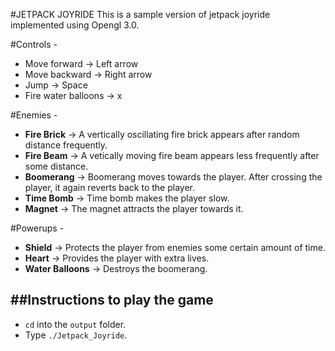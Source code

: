 #JETPACK JOYRIDE
This is a sample version of jetpack joyride implemented using Opengl 3.0.

#Controls -
* Move forward -> Left arrow
* Move backward -> Right arrow
* Jump -> Space
* Fire water balloons -> x

#Enemies -
* **Fire Brick** -> A vertically oscillating fire brick appears after random distance frequently.
* **Fire Beam** -> A vetically moving fire beam appears less frequently after some distance.
* **Boomerang** -> Boomerang moves towards the player. After crossing the player, it again reverts back to the player.
* **Time Bomb** -> Time bomb makes the player slow.
* **Magnet** -> The magnet attracts the player towards it.

#Powerups -
* **Shield** -> Protects the player from enemies some certain amount of time.
* **Heart** -> Provides the player with extra lives.
* **Water Balloons** -> Destroys the boomerang.

##Instructions to play the game
-------------------------------
* `cd` into the `output` folder.
* Type `./Jetpack_Joyride`.

